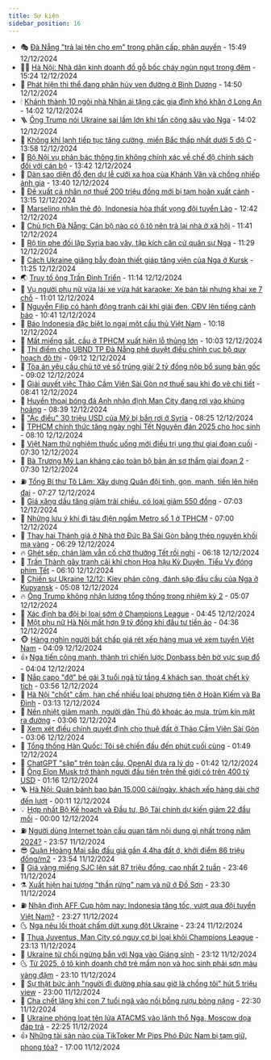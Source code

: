 ```yaml
---
title: Sự kiện
sidebar_position: 16
---
```


<!-- dantri-su-kien:START -->
- 🎭 [Đà Nẵng &quot;trả lại tên cho em&quot; trong phân cấp, phân quyền](https://dantri.com.vn/xa-hoi/da-nang-tra-lai-ten-cho-em-trong-phan-cap-phan-quyen-20241212215849228.htm) - 15:49 12/12/2024
- 👨‍🏫 [Hà Nội: Nhà dân kinh doanh đồ gỗ bốc cháy ngùn ngụt trong đêm](https://dantri.com.vn/xa-hoi/ha-noi-nha-dan-kinh-doanh-do-go-boc-chay-ngun-ngut-trong-dem-20241212221614298.htm) - 15:24 12/12/2024
- 🌮 [Phát hiện thi thể đang phân hủy ven đường ở Bình Dương](https://dantri.com.vn/xa-hoi/phat-hien-thi-the-dang-phan-huy-ven-duong-o-binh-duong-20241212210459188.htm) - 14:50 12/12/2024
- 🕯 [Khánh thành 10 ngôi nhà Nhân ái tặng các gia đình khó khăn ở Long An](https://dantri.com.vn/tam-long-nhan-ai/khanh-thanh-10-ngoi-nha-nhan-ai-tang-cac-gia-dinh-kho-khan-o-long-an-20241212154210952.htm) - 14:02 12/12/2024
- 🪜 [Ông Trump nói Ukraine sai lầm lớn khi tấn công sâu vào Nga](https://dantri.com.vn/the-gioi/ong-trump-noi-ukraine-sai-lam-lon-khi-tan-cong-sau-vao-nga-20241212210105634.htm) - 14:02 12/12/2024
- 🐘 [Không khí lạnh tiếp tục tăng cường, miền Bắc thấp nhất dưới 5 độ C](https://dantri.com.vn/xa-hoi/khong-khi-lanh-tiep-tuc-tang-cuong-mien-bac-thap-nhat-duoi-5-do-c-20241212204213027.htm) - 13:58 12/12/2024
- 🤔 [Bộ Nội vụ phản bác thông tin không chính xác về chế độ chính sách đối với cán bộ](https://dantri.com.vn/xa-hoi/bo-noi-vu-phan-bac-thong-tin-khong-chinh-xac-ve-che-do-chinh-sach-doi-voi-can-bo-20241212204113253.htm) - 13:42 12/12/2024
- 🧠 [Dàn sao diện đồ đen dự lễ cưới xa hoa của Khánh Vân và chồng nhiếp ảnh gia](https://dantri.com.vn/giai-tri/dan-sao-dien-do-den-du-le-cuoi-xa-hoa-cua-khanh-van-va-chong-nhiep-anh-gia-20241212181245890.htm) - 13:40 12/12/2024
- 📝 [Đề xuất cá nhân nợ thuế 200 triệu đồng mới bị tạm hoãn xuất cảnh](https://dantri.com.vn/kinh-doanh/de-xuat-ca-nhan-no-thue-200-trieu-dong-moi-bi-tam-hoan-xuat-canh-20241212173210206.htm) - 13:15 12/12/2024
- 🦏 [Marselino nhận thẻ đỏ, Indonesia hòa thất vọng đội tuyển Lào](https://dantri.com.vn/the-thao/marselino-nhan-the-do-indonesia-hoa-that-vong-doi-tuyen-lao-20241212194132063.htm) - 12:42 12/12/2024
- 🥰 [Chủ tịch Đà Nẵng: Cán bộ nào có ô tô nên trả lại nhà ở xã hội](https://dantri.com.vn/xa-hoi/chu-tich-da-nang-can-bo-nao-co-o-to-nen-tra-lai-nha-o-xa-hoi-20241212172208771.htm) - 11:41 12/12/2024
- 🤗 [Rộ tin phe đối lập Syria bao vây, tập kích căn cứ quân sự Nga](https://dantri.com.vn/the-gioi/ro-tin-phe-doi-lap-syria-bao-vay-tap-kich-can-cu-quan-su-nga-20241212171707683.htm) - 11:29 12/12/2024
- 🌈 [Cách Ukraine giăng bẫy đoàn thiết giáp tăng viện của Nga ở Kursk](https://dantri.com.vn/the-gioi/cach-ukraine-giang-bay-doan-thiet-giap-tang-vien-cua-nga-o-kursk-20241212170626830.htm) - 11:25 12/12/2024
- 🌏 [Truy tố ông Trần Đình Triển](https://dantri.com.vn/phap-luat/truy-to-ong-tran-dinh-trien-20241212180438513.htm) - 11:14 12/12/2024
- 💄 [Vụ người phụ nữ vừa lái xe vừa hát karaoke: Xe bán tải nhưng khai xe 7 chỗ](https://dantri.com.vn/phap-luat/vu-nguoi-phu-nu-vua-lai-xe-vua-hat-karaoke-xe-ban-tai-nhung-khai-xe-7-cho-20241212162653206.htm) - 11:01 12/12/2024
- 👺 [Nguyễn Filip có hành động tranh cãi khi giải đen, CĐV lên tiếng cảnh báo](https://dantri.com.vn/the-thao/nguyen-filip-co-hanh-dong-tranh-cai-khi-giai-den-cdv-len-tieng-canh-bao-20241212174136563.htm) - 10:41 12/12/2024
- 👹 [Báo Indonesia đặc biệt lo ngại một cầu thủ Việt Nam](https://dantri.com.vn/the-thao/bao-indonesia-dac-biet-lo-ngai-mot-cau-thu-viet-nam-20241212165235897.htm) - 10:18 12/12/2024
- 🌊 [Mất miếng sắt, cầu ở TPHCM xuất hiện lỗ thủng lớn](https://dantri.com.vn/xa-hoi/mat-mieng-sat-cau-o-tphcm-xuat-hien-lo-thung-lon-20241212165851319.htm) - 10:03 12/12/2024
- 🤠 [Thí điểm cho UBND TP Đà Nẵng phê duyệt điều chỉnh cục bộ quy hoạch đô thị](https://dantri.com.vn/bat-dong-san/thi-diem-cho-ubnd-tp-da-nang-phe-duyet-dieu-chinh-cuc-bo-quy-hoach-do-thi-20241212120150032.htm) - 09:12 12/12/2024
- 🎊 [Tòa án yêu cầu chủ tờ vé số trúng giải 2 tỷ đồng nộp bổ sung bản gốc](https://dantri.com.vn/phap-luat/toa-an-yeu-cau-chu-to-ve-so-trung-giai-2-ty-dong-nop-bo-sung-ban-goc-20241212151223412.htm) - 09:02 12/12/2024
- 🐘 [Giải quyết việc Thảo Cầm Viên Sài Gòn nợ thuế sau khi đo vẽ chi tiết](https://dantri.com.vn/xa-hoi/giai-quyet-viec-thao-cam-vien-sai-gon-no-thue-sau-khi-do-ve-chi-tiet-20241212103057743.htm) - 08:41 12/12/2024
- 💂 [Huyền thoại bóng đá Anh nhận định Man City đang rơi vào khủng hoảng](https://dantri.com.vn/the-thao/huyen-thoai-bong-da-anh-nhan-dinh-man-city-dang-roi-vao-khung-hoang-20241212125437159.htm) - 08:39 12/12/2024
- 👹 [&quot;Ác điểu&quot; 30 triệu USD của Mỹ bị bắn rơi ở Syria](https://dantri.com.vn/the-gioi/ac-dieu-30-trieu-usd-cua-my-bi-ban-roi-o-syria-20241212150149214.htm) - 08:25 12/12/2024
- 🦒 [TPHCM chính thức tăng ngày nghỉ Tết Nguyên đán 2025 cho học sinh](https://dantri.com.vn/giao-duc/tphcm-chinh-thuc-tang-ngay-nghi-tet-nguyen-dan-2025-cho-hoc-sinh-20241212150820438.htm) - 08:10 12/12/2024
- 🗽 [Việt Nam thử nghiệm thuốc uống mới điều trị ung thư giai đoạn cuối](https://dantri.com.vn/suc-khoe/viet-nam-thu-nghiem-thuoc-uong-moi-dieu-tri-ung-thu-giai-doan-cuoi-20241212142319046.htm) - 07:30 12/12/2024
- 💄 [Bà Trương Mỹ Lan kháng cáo toàn bộ bản án sơ thẩm giai đoạn 2](https://dantri.com.vn/phap-luat/ba-truong-my-lan-khang-cao-toan-bo-ban-an-so-tham-giai-doan-2-20241212142417701.htm) - 07:30 12/12/2024
- ⛽️ [Tổng Bí thư Tô Lâm: Xây dựng Quân đội tinh, gọn, mạnh, tiến lên hiện đại](https://dantri.com.vn/xa-hoi/tong-bi-thu-to-lam-xay-dung-quan-doi-tinh-gon-manh-tien-len-hien-dai-20241212135457646.htm) - 07:27 12/12/2024
- 🥷 [Giá xăng dầu tăng giảm trái chiều, có loại giảm 550 đồng](https://dantri.com.vn/kinh-doanh/gia-xang-dau-tang-giam-trai-chieu-co-loai-giam-550-dong-20241212142952505.htm) - 07:03 12/12/2024
- 🤖 [Những lưu ý khi đi tàu điện ngầm Metro số 1 ở TPHCM](https://dantri.com.vn/xa-hoi/nhung-luu-y-khi-di-tau-dien-ngam-metro-so-1-o-tphcm-20241208105744212.htm) - 07:00 12/12/2024
- 🌊 [Thay hai Thánh giá ở Nhà thờ Đức Bà Sài Gòn bằng thép nguyên khối mạ vàng](https://dantri.com.vn/xa-hoi/thay-hai-thanh-gia-o-nha-tho-duc-ba-sai-gon-bang-thep-nguyen-khoi-ma-vang-20241212131649307.htm) - 06:29 12/12/2024
- 🔥 [Ghét sếp, chán làm vẫn cố chờ thưởng Tết rồi nghỉ](https://dantri.com.vn/lao-dong-viec-lam/ghet-sep-chan-lam-van-co-cho-thuong-tet-roi-nghi-20241212123142394.htm) - 06:18 12/12/2024
- 🦏 [Trấn Thành gây tranh cãi khi chọn Hoa hậu Kỳ Duyên, Tiểu Vy đóng phim Tết](https://dantri.com.vn/giai-tri/tran-thanh-gay-tranh-cai-khi-chon-hoa-hau-ky-duyen-tieu-vy-dong-phim-tet-20241212114434078.htm) - 06:10 12/12/2024
- 🐘 [Chiến sự Ukraine 12/12: Kiev phản công, đánh sập đầu cầu của Nga ở Kupyansk](https://dantri.com.vn/the-gioi/chien-su-ukraine-1212-kiev-phan-cong-danh-sap-dau-cau-cua-nga-o-kupyansk-20241212120604954.htm) - 05:08 12/12/2024
- 🔥 [Ông Trump không nhận lương tổng thống trong nhiệm kỳ 2](https://dantri.com.vn/the-gioi/ong-trump-khong-nhan-luong-tong-thong-trong-nhiem-ky-2-20241212114451790.htm) - 05:07 12/12/2024
- 💼 [Xác định ba đội bị loại sớm ở Champions League](https://dantri.com.vn/the-thao/xac-dinh-ba-doi-bi-loai-som-o-champions-league-20241212114525747.htm) - 04:45 12/12/2024
- 🚀 [Một phụ nữ Hà Nội mất hơn 9 tỷ đồng khi đầu tư tiền ảo](https://dantri.com.vn/phap-luat/mot-phu-nu-ha-noi-mat-hon-9-ty-dong-khi-dau-tu-tien-ao-20241212104453981.htm) - 04:36 12/12/2024
- 🐵 [Hàng nghìn người bất chấp giá rét xếp hàng mua vé xem tuyển Việt Nam](https://dantri.com.vn/the-thao/hang-nghin-nguoi-bat-chap-gia-ret-xep-hang-mua-ve-xem-tuyen-viet-nam-20241212110935566.htm) - 04:09 12/12/2024
- 👍 [Nga tiến công mạnh, thành trì chiến lược Donbass bên bờ vực sụp đổ](https://dantri.com.vn/the-gioi/nga-tien-cong-manh-thanh-tri-chien-luoc-donbass-ben-bo-vuc-sup-do-20241212105756113.htm) - 04:04 12/12/2024
- 🚦 [Nắp capo &quot;đỡ&quot; bé gái 3 tuổi ngã từ tầng 4 khách sạn, thoát chết kỳ tích](https://dantri.com.vn/an-sinh/nap-capo-do-be-gai-3-tuoi-nga-tu-tang-4-khach-san-thoat-chet-ky-tich-20241212102309806.htm) - 03:56 12/12/2024
- 🥸 [Hà Nội &quot;chốt&quot; cấm, hạn chế nhiều loại phương tiện ở Hoàn Kiếm và Ba Đình](https://dantri.com.vn/xa-hoi/ha-noi-chot-cam-han-che-nhieu-loai-phuong-tien-o-hoan-kiem-va-ba-dinh-20241212094948228.htm) - 03:13 12/12/2024
- 🥷 [Nền nhiệt giảm mạnh, người dân Thủ đô khoác áo mưa, trùm kín mặt ra đường](https://dantri.com.vn/xa-hoi/nen-nhiet-giam-manh-nguoi-dan-thu-do-khoac-ao-mua-trum-kin-mat-ra-duong-20241212093224637.htm) - 03:06 12/12/2024
- 🤡 [Xem xét điều chỉnh quyết định cho thuê đất ở Thảo Cầm Viên Sài Gòn](https://dantri.com.vn/xa-hoi/xem-xet-dieu-chinh-quyet-dinh-cho-thue-dat-o-thao-cam-vien-sai-gon-20241212094458041.htm) - 03:06 12/12/2024
- 🥳 [Tổng thống Hàn Quốc: Tôi sẽ chiến đấu đến phút cuối cùng](https://dantri.com.vn/the-gioi/tong-thong-han-quoc-toi-se-chien-dau-den-phut-cuoi-cung-20241212084753268.htm) - 01:49 12/12/2024
- 🤩 [ChatGPT &quot;sập&quot; trên toàn cầu, OpenAI đưa ra lý do](https://dantri.com.vn/suc-manh-so/chatgpt-sap-tren-toan-cau-openai-dua-ra-ly-do-20241212083904251.htm) - 01:42 12/12/2024
- 🎡 [Ông Elon Musk trở thành người đầu tiên trên thế giới có trên 400 tỷ USD](https://dantri.com.vn/the-gioi/ong-elon-musk-tro-thanh-nguoi-dau-tien-tren-the-gioi-co-tren-400-ty-usd-20241212081023998.htm) - 01:16 12/12/2024
- 🪜 [Hà Nội: Quán bánh bao bán 15.000 cái/ngày, khách xếp hàng dài chờ đến lượt](https://dantri.com.vn/du-lich/ha-noi-quan-banh-bao-ban-15000-caingay-khach-xep-hang-dai-cho-den-luot-20241203143330476.htm) - 00:11 12/12/2024
- 💡 [Hợp nhất Bộ Kế hoạch và Đầu tư, Bộ Tài chính dự kiến giảm 22 đầu mối](https://dantri.com.vn/kinh-doanh/hop-nhat-bo-ke-hoach-va-dau-tu-bo-tai-chinh-du-kien-giam-22-dau-moi-20241212093511881.htm) - 00:00 12/12/2024
- ⛽️ [Người dùng Internet toàn cầu quan tâm nội dung gì nhất trong năm 2024?](https://dantri.com.vn/suc-manh-so/nguoi-dung-internet-toan-cau-quan-tam-noi-dung-gi-nhat-trong-nam-2024-20241212003956072.htm) - 23:57 11/12/2024
- 😎 [Quận Hoàng Mai sắp đấu giá gần 4,4ha đất ở, khởi điểm 86 triệu đồng/m2](https://dantri.com.vn/bat-dong-san/quan-hoang-mai-sap-dau-gia-gan-44ha-dat-o-khoi-diem-86-trieu-dongm2-20241212021726897.htm) - 23:54 11/12/2024
- 🗽 [Giá vàng miếng SJC lên sát 87 triệu đồng, cao nhất 2 tuần](https://dantri.com.vn/kinh-doanh/gia-vang-mieng-sjc-len-sat-87-trieu-dong-cao-nhat-2-tuan-20241212002331007.htm) - 23:46 11/12/2024
- ⚗️ [Xuất hiện hai tượng &quot;thần rừng&quot; nam và nữ ở Đồ Sơn](https://dantri.com.vn/xa-hoi/xuat-hien-hai-tuong-than-rung-nam-va-nu-o-do-son-20241211233001408.htm) - 23:30 11/12/2024
- ⛽️ [Nhận định AFF Cup hôm nay: Indonesia tăng tốc, vượt qua đội tuyển Việt Nam?](https://dantri.com.vn/the-thao/nhan-dinh-aff-cup-hom-nay-indonesia-tang-toc-vuot-qua-doi-tuyen-viet-nam-20241211224802519.htm) - 23:27 11/12/2024
- 🌜 [Nga nêu lối thoát chấm dứt xung đột Ukraine](https://dantri.com.vn/the-gioi/nga-neu-loi-thoat-cham-dut-xung-dot-ukraine-20241211184621494.htm) - 23:24 11/12/2024
- 🦩 [Thua Juventus, Man City có nguy cơ bị loại khỏi Champions League](https://dantri.com.vn/the-thao/thua-juventus-man-city-co-nguy-co-bi-loai-khoi-champions-league-20241212061056357.htm) - 23:13 11/12/2024
- 🦒 [Ukraine từ chối ngừng bắn với Nga vào Giáng sinh](https://dantri.com.vn/the-gioi/ukraine-tu-choi-ngung-ban-voi-nga-vao-giang-sinh-20241212060859583.htm) - 23:12 11/12/2024
- 🌜 [Từ 2025, ô tô kinh doanh chở trẻ mầm non và học sinh phải sơn màu vàng đậm](https://dantri.com.vn/xa-hoi/tu-2025-o-to-kinh-doanh-cho-tre-mam-non-va-hoc-sinh-phai-son-mau-vang-dam-20241211213502701.htm) - 23:10 11/12/2024
- 🐎 [Sự thật bức ảnh &quot;người đi đường phía sau giờ là chồng tôi&quot; hút 5 triệu view](https://dantri.com.vn/doi-song/su-that-buc-anh-nguoi-di-duong-phia-sau-gio-la-chong-toi-hut-5-trieu-view-20241211184334026.htm) - 23:00 11/12/2024
- 🌋 [Cha chết lặng khi con 7 tuổi ngã vào nồi bỗng rượu bỏng nặng](https://dantri.com.vn/tam-long-nhan-ai/cha-chet-lang-khi-con-7-tuoi-nga-vao-noi-bong-ruou-bong-nang-20241210115418217.htm) - 22:30 11/12/2024
- 🧰 [Ukraine phóng loạt tên lửa ATACMS vào lãnh thổ Nga, Moscow dọa đáp trả](https://dantri.com.vn/the-gioi/ukraine-phong-loat-ten-lua-atacms-vao-lanh-tho-nga-moscow-doa-dap-tra-20241211235530391.htm) - 22:25 11/12/2024
- 👍 [Những tài sản nào của TikToker Mr Pips Phó Đức Nam bị tạm giữ, phong tỏa?](https://dantri.com.vn/phap-luat/nhung-tai-san-nao-cua-tiktoker-mr-pips-pho-duc-nam-bi-tam-giu-phong-toa-20241211182951030.htm) - 17:00 11/12/2024<!-- dantri-su-kien:END -->
